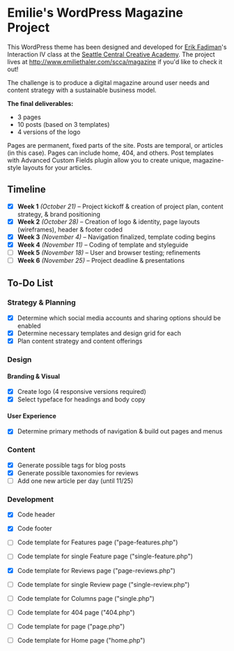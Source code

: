# Emilie's WordPress Magazine Project

This WordPress theme has been designed and developed for [Erik Fadiman](http://www.erikfadiman.com)'s Interaction IV class at the [Seattle Central Creative Academy](http://www.seattlecentralcreativeacademy.com). The project lives at http://www.emiliethaler.com/scca/magazine if you'd like to check it out!

The challenge is to produce a digital magazine around user needs and content strategy with a sustainable business model.

**The final deliverables:**
- 3 pages
- 10 posts (based on 3 templates)
- 4 versions of the logo

Pages are permanent, fixed parts of the site. Posts are temporal, or articles (in this case). Pages can include home, 404, and others. Post templates with Advanced Custom Fields plugin allow you to create unique, magazine-style layouts for your articles.

## Timeline
- [x] **Week 1** *(October 21)* – Project kickoff & creation of project plan, content strategy, & brand positioning
- [x] **Week 2** *(October 28)* – Creation of logo & identity, page layouts (wireframes), header & footer coded
- [x] **Week 3** *(November 4)* – Navigation finalized, template coding begins
- [x] **Week 4** *(November 11)* – Coding of template and styleguide
- [ ] **Week 5** *(November 18)* – User and browser testing; refinements
- [ ] **Week 6** *(November 25)* – Project deadline & presentations

## To-Do List

### Strategy & Planning
- [x] Determine which social media accounts and sharing options should be enabled
- [x] Determine necessary templates and design grid for each
- [x] Plan content strategy and content offerings

### Design

#### Branding & Visual
- [x] Create logo (4 responsive versions required)
- [x] Select typeface for headings and body copy

#### User Experience
- [x] Determine primary methods of navigation & build out pages and menus 

### Content
- [x] Generate possible tags for blog posts
- [x] Generate possible taxonomies for reviews
- [ ] Add one new article per day (until 11/25)

### Development
- [x] Code header
- [x] Code footer
- [ ] Code template for Features page ("page-features.php")
- [ ] Code template for single Feature page ("single-feature.php")
- [x] Code template for Reviews page ("page-reviews.php")
- [ ] Code template for single Review page ("single-review.php")
- [ ] Code template for Columns page ("single.php")
- [ ] Code template for 404 page ("404.php")
- [ ] Code template for page ("page.php")
- [ ] Code template for Home page ("home.php")


